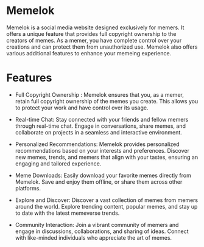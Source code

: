 # Memelok

Memelok is a social media website designed exclusively for memers. It offers a unique feature that provides full copyright ownership to the creators of memes. As a memer, you have complete control over your creations and can protect them from unauthorized use. Memelok also offers various additional features to enhance your memeing experience.

# Features
* Full Copyright Ownership : Memelok ensures that you, as a memer, retain full copyright ownership of the memes you create. This allows you to protect your work and have control over its usage.

* Real-time Chat: Stay connected with your friends and fellow memers through real-time chat. Engage in conversations, share memes, and collaborate on projects in a seamless and interactive environment.

* Personalized Recommendations: Memelok provides personalized recommendations based on your interests and preferences. Discover new memes, trends, and memers that align with your tastes, ensuring an engaging and tailored experience.

* Meme Downloads: Easily download your favorite memes directly from Memelok. Save and enjoy them offline, or share them across other platforms.

* Explore and Discover: Discover a vast collection of memes from memers around the world. Explore trending content, popular memes, and stay up to date with the latest memeverse trends.

* Community Interaction: Join a vibrant community of memers and engage in discussions, collaborations, and sharing of ideas. Connect with like-minded individuals who appreciate the art of memes.
